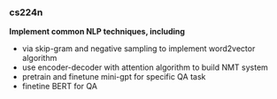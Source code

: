### cs224n
**Implement common NLP techniques, including**
- via skip-gram and negative sampling to implement word2vector algorithm  
- use encoder-decoder with attention algorithm to build NMT system
- pretrain and finetune mini-gpt for specific QA task
- finetine BERT for QA 
